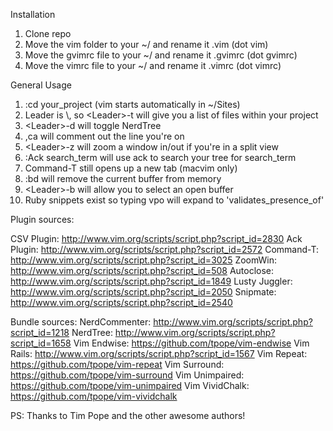 Installation

1. Clone repo
2. Move the vim folder to your ~/ and rename it .vim (dot vim)
3. Move the gvimrc file to your ~/ and rename it .gvimrc (dot gvimrc)
4. Move the vimrc file to your ~/ and rename it .vimrc (dot vimrc)

General Usage

1. :cd your_project (vim starts automatically in ~/Sites)
2. Leader is \\, so \<Leader>-t will give you a list of files within your project
3. \<Leader>-d will toggle NerdTree
4. ,ca will comment out the line you're on
5. \<Leader>-z will zoom a window in/out if you're in a split view
6. :Ack search_term will use ack to search your tree for search_term
7. Command-T still opens up a new tab (macvim only)
8. :bd will remove the current buffer from memory
9. \<Leader>-b will allow you to select an open buffer
10. Ruby snippets exist so typing vpo will expand to 'validates_presence_of'


Plugin sources:

CSV Plugin: http://www.vim.org/scripts/script.php?script_id=2830
Ack Plugin: http://www.vim.org/scripts/script.php?script_id=2572
Command-T: http://www.vim.org/scripts/script.php?script_id=3025
ZoomWin: http://www.vim.org/scripts/script.php?script_id=508
Autoclose: http://www.vim.org/scripts/script.php?script_id=1849
Lusty Juggler: http://www.vim.org/scripts/script.php?script_id=2050
Snipmate: http://www.vim.org/scripts/script.php?script_id=2540

Bundle sources:
NerdCommenter: http://www.vim.org/scripts/script.php?script_id=1218
NerdTree: http://www.vim.org/scripts/script.php?script_id=1658
Vim Endwise: https://github.com/tpope/vim-endwise
Vim Rails: http://www.vim.org/scripts/script.php?script_id=1567
Vim Repeat: https://github.com/tpope/vim-repeat
Vim Surround: https://github.com/tpope/vim-surround
Vim Unimpaired: https://github.com/tpope/vim-unimpaired
Vim VividChalk: https://github.com/tpope/vim-vividchalk

PS: Thanks to Tim Pope and the other awesome authors!
